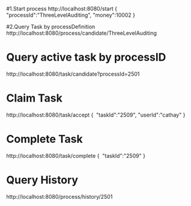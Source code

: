 #1.Start process
http://localhost:8080/start
{
	"processId":"ThreeLevelAuditing",
	"money":10002
}

#2.Query Task by processDefinition
http://localhost:8080/process/candidate/ThreeLevelAuditing

# Query active task by processID
http://localhost:8080/task/candidate?processId=2501

# Claim Task
http://localhost:8080/task/accept
{
​	"taskId":"2509",
​	"userId":"cathay"
}


# Complete Task
http://localhost:8080/task/complete
{
​	"taskId":"2509"
}


# Query History
http://localhost:8080/process/history/2501

